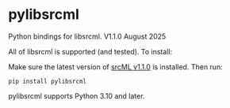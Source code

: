 # pylibsrcml
Python bindings for libsrcml. V1.1.0 August 2025

All of libsrcml is supported (and tested). To install:

Make sure the latest version of [srcML v1.1.0](https://github.com/srcML/srcML) is installed. Then run:

`pip install pylibsrcml`

pylibsrcml supports Python 3.10 and later.

